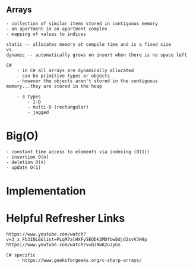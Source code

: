 
## Arrays 
    - collection of similar items stored in contiguous memory
    - an apartment in an apartment complex
    - mapping of values to indices

    static -- allocates memory at compile time and is a fixed size
    vs.
    dynamic -- automatically grows on insert when there is no space left

    C#
        - in C# all arrays are dynamically allocated
        - can be primitive types or objects
        - however the objects aren't stored in the contiguous memory...they are stored in the heap

        - 3 types
            - 1-D
            - multi-D (rectangular)
            - jagged

# Big(O) 
    - constant time access to elements via indexing (O(1))
    - insertion O(n)
    - deletion O(n)
    - update O(1)


# Implementation




# Helpful Refresher Links

    https://www.youtube.com/watch?v=3_x_Fb31NLE&list=PLqM7alHXFySEQDk2MDfbwEdjd2svVJH9p
    https://www.youtube.com/watch?v=QJNwK2uJyGs

    C# specific 
        - https://www.geeksforgeeks.org/c-sharp-arrays/